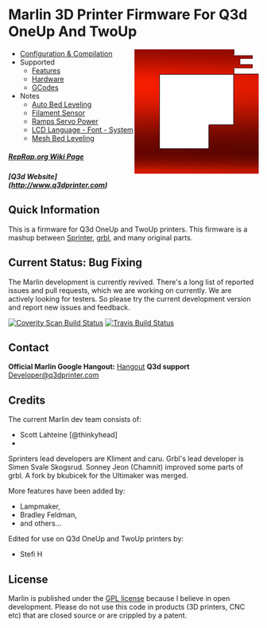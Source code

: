 # Marlin 3D Printer Firmware For Q3d OneUp And TwoUp
<img align="right" src="Documentation/Logo/Q%20Logo.gif" />

  * [Configuration & Compilation](/Documentation/Compilation.md)
  * Supported
    * [Features](/Documentation/Features.md)
    * [Hardware](/Documentation/Hardware.md)
    * [GCodes](/Documentation/GCodes.md)
  * Notes
    * [Auto Bed Leveling](/Documentation/BedLeveling.md)
    * [Filament Sensor](/Documentation/FilamentSensor.md)
    * [Ramps Servo Power](/Documentation/RampsServoPower.md)
    * [LCD Language - Font - System](Documentation/LCDLanguageFont.md)
    * [Mesh Bed Leveling](/Documentation/MeshBedLeveling.md)

##### [RepRap.org Wiki Page](http://reprap.org/wiki/Marlin)
##### [Q3d Website] (http://www.q3dprinter.com)

## Quick Information

This is a firmware for Q3d OneUp and TwoUp printers.
This firmware is a mashup between [Sprinter](https://github.com/kliment/Sprinter), [grbl](https://github.com/simen/grbl), and many original parts.

## Current Status: Bug Fixing

The Marlin development is currently revived. There's a long list of reported issues and pull requests, which we are working on currently.
We are actively looking for testers. So please try the current development version and report new issues and feedback.

[![Coverity Scan Build Status](https://scan.coverity.com/projects/2224/badge.svg)](https://scan.coverity.com/projects/2224)
[![Travis Build Status](https://travis-ci.org/MarlinFirmware/Marlin.svg)](https://travis-ci.org/MarlinFirmware/Marlin)

## Contact

__Official Marlin Google Hangout:__ <a href="https://plus.google.com/hangouts/_/g2wp5duzb2y6ahikg6tmwao3kua" target="_blank">Hangout</a>
__Q3d support__ Developer@q3dprinter.com

## Credits

The current Marlin dev team consists of:

 - Scott Lahteine [@thinkyhead]
 - 

Sprinters lead developers are Kliment and caru.
Grbl's lead developer is Simen Svale Skogsrud.
Sonney Jeon (Chamnit) improved some parts of grbl.
A fork by bkubicek for the Ultimaker was merged.

More features have been added by:
  - Lampmaker,
  - Bradley Feldman,
  - and others...

Edited for use on Q3d OneUp and TwoUp printers by:
  - Stefi H
## License

Marlin is published under the [GPL license](/Documentation/COPYING.md) because I believe in open development.
Please do not use this code in products (3D printers, CNC etc) that are closed source or are crippled by a patent.
